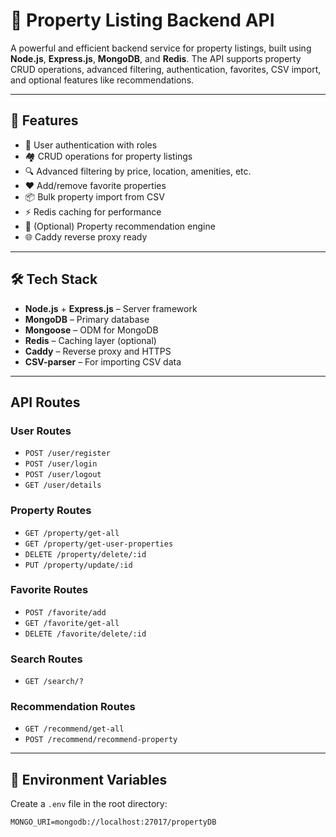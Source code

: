 # 🏡 Property Listing Backend API

A powerful and efficient backend service for property listings, built using **Node.js**, **Express.js**, **MongoDB**, and **Redis**. The API supports property CRUD operations, advanced filtering, authentication, favorites, CSV import, and optional features like recommendations.

---

## 🚀 Features

- 🔐 User authentication with roles
- 🏘️ CRUD operations for property listings
- 🔍 Advanced filtering by price, location, amenities, etc.
- ❤️ Add/remove favorite properties
- 📦 Bulk property import from CSV
- ⚡ Redis caching for performance
- 🧠 (Optional) Property recommendation engine
- 🌐 Caddy reverse proxy ready

---

## 🛠️ Tech Stack

- **Node.js** + **Express.js** – Server framework  
- **MongoDB** – Primary database  
- **Mongoose** – ODM for MongoDB  
- **Redis** – Caching layer (optional)  
- **Caddy** – Reverse proxy and HTTPS  
- **CSV-parser** – For importing CSV data  

---


## API Routes

### User Routes
- `POST /user/register`
- `POST /user/login`
- `POST /user/logout`
- `GET /user/details`

### Property Routes
- `GET /property/get-all`
- `GET /property/get-user-properties`
- `DELETE /property/delete/:id`
- `PUT /property/update/:id`

### Favorite Routes
- `POST /favorite/add`
- `GET /favorite/get-all`
- `DELETE /favorite/delete/:id`

### Search Routes
- `GET /search/?`

### Recommendation Routes
- `GET /recommend/get-all`
- `POST /recommend/recommend-property`

---

## 🔐 Environment Variables

Create a `.env` file in the root directory:

```env
MONGO_URI=mongodb://localhost:27017/propertyDB

